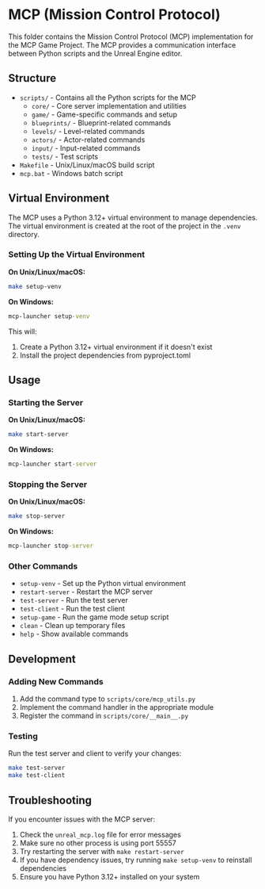 # MCP (Mission Control Protocol)

This folder contains the Mission Control Protocol (MCP) implementation for the MCP Game Project. The MCP provides a communication interface between Python scripts and the Unreal Engine editor.

## Structure

- `scripts/` - Contains all the Python scripts for the MCP
  - `core/` - Core server implementation and utilities
  - `game/` - Game-specific commands and setup
  - `blueprints/` - Blueprint-related commands
  - `levels/` - Level-related commands
  - `actors/` - Actor-related commands
  - `input/` - Input-related commands
  - `tests/` - Test scripts
- `Makefile` - Unix/Linux/macOS build script
- `mcp.bat` - Windows batch script

## Virtual Environment

The MCP uses a Python 3.12+ virtual environment to manage dependencies. The virtual environment is created at the root of the project in the `.venv` directory.

### Setting Up the Virtual Environment

**On Unix/Linux/macOS:**
```bash
make setup-venv
```

**On Windows:**
```cmd
mcp-launcher setup-venv
```

This will:
1. Create a Python 3.12+ virtual environment if it doesn't exist
2. Install the project dependencies from pyproject.toml

## Usage

### Starting the Server

**On Unix/Linux/macOS:**
```bash
make start-server
```

**On Windows:**
```cmd
mcp-launcher start-server
```

### Stopping the Server

**On Unix/Linux/macOS:**
```bash
make stop-server
```

**On Windows:**
```cmd
mcp-launcher stop-server
```

### Other Commands

- `setup-venv` - Set up the Python virtual environment
- `restart-server` - Restart the MCP server
- `test-server` - Run the test server
- `test-client` - Run the test client
- `setup-game` - Run the game mode setup script
- `clean` - Clean up temporary files
- `help` - Show available commands

## Development

### Adding New Commands

1. Add the command type to `scripts/core/mcp_utils.py`
2. Implement the command handler in the appropriate module
3. Register the command in `scripts/core/__main__.py`

### Testing

Run the test server and client to verify your changes:

```bash
make test-server
make test-client
```

## Troubleshooting

If you encounter issues with the MCP server:

1. Check the `unreal_mcp.log` file for error messages
2. Make sure no other process is using port 55557
3. Try restarting the server with `make restart-server`
4. If you have dependency issues, try running `make setup-venv` to reinstall dependencies
5. Ensure you have Python 3.12+ installed on your system 